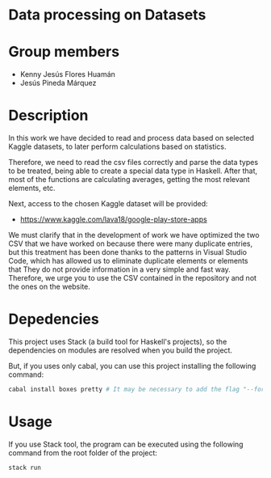 # Data processing on Datasets

# Group members
- Kenny Jesús Flores Huamán
- Jesús Pineda Márquez

# Description

In this work we have decided to read and process data based on selected Kaggle datasets, to later perform calculations based on statistics.

Therefore, we need to read the csv files correctly and parse the data types to be treated, being able to create a special data type in Haskell. After that, most of the functions are calculating averages, getting the most relevant elements, etc.

Next, access to the chosen Kaggle dataset will be provided:
- https://www.kaggle.com/lava18/google-play-store-apps

We must clarify that in the development of work we have optimized the two CSV that we have worked on because there were many duplicate entries, but this treatment has been done thanks to the patterns in Visual Studio Code, which has allowed us to eliminate duplicate elements or elements that They do not provide information in a very simple and fast way. Therefore, we urge you to use the CSV contained in the repository and not the ones on the website.


# Depedencies

This project uses Stack (a build tool for Haskell's projects), so the dependencies on modules are resolved when you build the project.

But, if you uses only cabal, you can use this project installing the following command:

```bash
cabal install boxes pretty # It may be necessary to add the flag "--force-reinstalls
```

# Usage

If you use Stack tool, the program can be executed using the following command from the root folder of the project:

```bash
stack run
```

